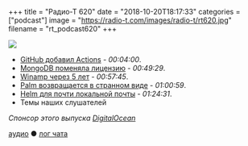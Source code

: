 +++
title = "Радио-Т 620"
date = "2018-10-20T18:17:33"
categories = ["podcast"]
image = "https://radio-t.com/images/radio-t/rt620.jpg"
filename = "rt_podcast620"
+++

![](https://radio-t.com/images/radio-t/rt620.jpg)

- [GitHub добавил Actions](https://techcrunch.com/2018/10/16/github-launches-actions-its-workflow-automation-tool/) - *00:04:00*.
- [MongoDB поменяла лицензию](https://techcrunch.com/2018/10/16/mongodb-switches-up-its-open-source-license/) - *00:49:29*.
- [Winamp через 5 лет](https://www.winamp.com/) - *00:57:45*.
- [Palm возвращается в странном виде](https://techcrunch.com/2018/10/15/palm-returns-as-an-ultra-mobile-smartphone/) - *01:00:59*.
- [Helm для почти локальной почты](https://thehelm.com/) - *01:24:31*.
- Темы наших слушателей

*Спонсор этого выпуска [DigitalOcean](https://www.digitalocean.com)*


[аудио](http://cdn.radio-t.com/rt_podcast620.mp3) ● [лог чата](http://chat.radio-t.com/logs/radio-t-620.html)
<audio src="http://cdn.radio-t.com/rt_podcast620.mp3" preload="none"></audio>
